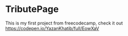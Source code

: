 # TributePage
This is my first project from freecodecamp, check it out https://codepen.io/YazanKhatib/full/EowXaV
